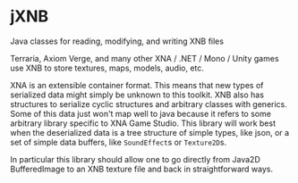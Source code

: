 # jXNB
Java classes for reading, modifying, and writing XNB files

Terraria, Axiom Verge, and many other XNA / .NET / Mono / Unity games
use XNB to store textures, maps, models, audio, etc.


XNA is an extensible container format. This means that new types of
serialized data might simply be unknown to this toolkit. XNB also
has structures to serialize cyclic structures and arbitrary classes
with generics. Some of this data just won't map well to java because
it refers to some arbitrary library specific to XNA Game Studio. This
library will work best when the deserialized data is a tree structure
of simple types, like json, or a set of simple data buffers, like
`SoundEffect`s or `Texture2D`s.


In particular this library should allow one to go directly from Java2D
BufferedImage to an XNB texture file and back in straightforward ways.
